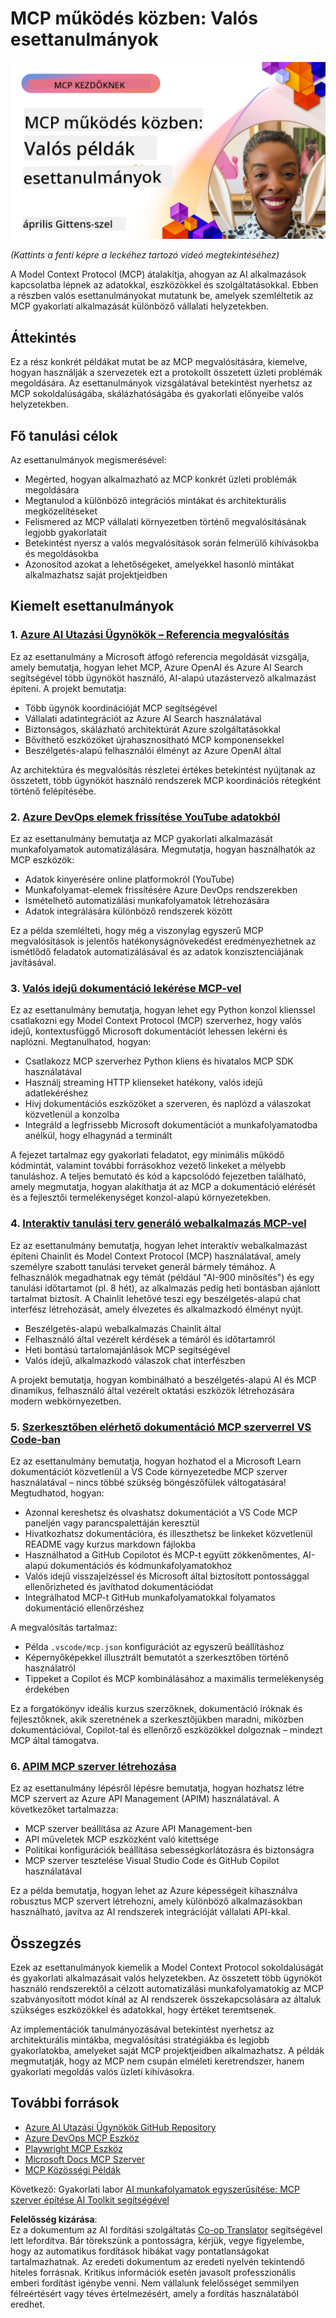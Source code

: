 <!--
CO_OP_TRANSLATOR_METADATA:
{
  "original_hash": "61a160248efabe92b09d7b08293d17db",
  "translation_date": "2025-08-18T14:18:38+00:00",
  "source_file": "09-CaseStudy/README.md",
  "language_code": "hu"
}
-->
# MCP működés közben: Valós esettanulmányok

[![MCP működés közben: Valós esettanulmányok](../../../translated_images/10.3262cc80b4de5071fde8ba74c5c5d6738a0a9f398dcc0423f0210f632e2238b8.hu.png)](https://youtu.be/IxshWb2Az5w)

_(Kattints a fenti képre a leckéhez tartozó videó megtekintéséhez)_

A Model Context Protocol (MCP) átalakítja, ahogyan az AI alkalmazások kapcsolatba lépnek az adatokkal, eszközökkel és szolgáltatásokkal. Ebben a részben valós esettanulmányokat mutatunk be, amelyek szemléltetik az MCP gyakorlati alkalmazását különböző vállalati helyzetekben.

## Áttekintés

Ez a rész konkrét példákat mutat be az MCP megvalósítására, kiemelve, hogyan használják a szervezetek ezt a protokollt összetett üzleti problémák megoldására. Az esettanulmányok vizsgálatával betekintést nyerhetsz az MCP sokoldalúságába, skálázhatóságába és gyakorlati előnyeibe valós helyzetekben.

## Fő tanulási célok

Az esettanulmányok megismerésével:

- Megérted, hogyan alkalmazható az MCP konkrét üzleti problémák megoldására
- Megtanulod a különböző integrációs mintákat és architekturális megközelítéseket
- Felismered az MCP vállalati környezetben történő megvalósításának legjobb gyakorlatait
- Betekintést nyersz a valós megvalósítások során felmerülő kihívásokba és megoldásokba
- Azonosítod azokat a lehetőségeket, amelyekkel hasonló mintákat alkalmazhatsz saját projektjeidben

## Kiemelt esettanulmányok

### 1. [Azure AI Utazási Ügynökök – Referencia megvalósítás](./travelagentsample.md)

Ez az esettanulmány a Microsoft átfogó referencia megoldását vizsgálja, amely bemutatja, hogyan lehet MCP, Azure OpenAI és Azure AI Search segítségével több ügynököt használó, AI-alapú utazástervező alkalmazást építeni. A projekt bemutatja:

- Több ügynök koordinációját MCP segítségével
- Vállalati adatintegrációt az Azure AI Search használatával
- Biztonságos, skálázható architektúrát Azure szolgáltatásokkal
- Bővíthető eszközöket újrahasznosítható MCP komponensekkel
- Beszélgetés-alapú felhasználói élményt az Azure OpenAI által

Az architektúra és megvalósítás részletei értékes betekintést nyújtanak az összetett, több ügynököt használó rendszerek MCP koordinációs rétegként történő felépítésébe.

### 2. [Azure DevOps elemek frissítése YouTube adatokból](./UpdateADOItemsFromYT.md)

Ez az esettanulmány bemutatja az MCP gyakorlati alkalmazását munkafolyamatok automatizálására. Megmutatja, hogyan használhatók az MCP eszközök:

- Adatok kinyerésére online platformokról (YouTube)
- Munkafolyamat-elemek frissítésére Azure DevOps rendszerekben
- Ismételhető automatizálási munkafolyamatok létrehozására
- Adatok integrálására különböző rendszerek között

Ez a példa szemlélteti, hogy még a viszonylag egyszerű MCP megvalósítások is jelentős hatékonyságnövekedést eredményezhetnek az ismétlődő feladatok automatizálásával és az adatok konzisztenciájának javításával.

### 3. [Valós idejű dokumentáció lekérése MCP-vel](./docs-mcp/README.md)

Ez az esettanulmány bemutatja, hogyan lehet egy Python konzol klienssel csatlakozni egy Model Context Protocol (MCP) szerverhez, hogy valós idejű, kontextusfüggő Microsoft dokumentációt lehessen lekérni és naplózni. Megtanulhatod, hogyan:

- Csatlakozz MCP szerverhez Python kliens és hivatalos MCP SDK használatával
- Használj streaming HTTP klienseket hatékony, valós idejű adatlekéréshez
- Hívj dokumentációs eszközöket a szerveren, és naplózd a válaszokat közvetlenül a konzolba
- Integráld a legfrissebb Microsoft dokumentációt a munkafolyamatodba anélkül, hogy elhagynád a terminált

A fejezet tartalmaz egy gyakorlati feladatot, egy minimális működő kódmintát, valamint további forrásokhoz vezető linkeket a mélyebb tanuláshoz. A teljes bemutató és kód a kapcsolódó fejezetben található, amely megmutatja, hogyan alakíthatja át az MCP a dokumentáció elérését és a fejlesztői termelékenységet konzol-alapú környezetekben.

### 4. [Interaktív tanulási terv generáló webalkalmazás MCP-vel](./docs-mcp/README.md)

Ez az esettanulmány bemutatja, hogyan lehet interaktív webalkalmazást építeni Chainlit és Model Context Protocol (MCP) használatával, amely személyre szabott tanulási terveket generál bármely témához. A felhasználók megadhatnak egy témát (például "AI-900 minősítés") és egy tanulási időtartamot (pl. 8 hét), az alkalmazás pedig heti bontásban ajánlott tartalmat biztosít. A Chainlit lehetővé teszi egy beszélgetés-alapú chat interfész létrehozását, amely élvezetes és alkalmazkodó élményt nyújt.

- Beszélgetés-alapú webalkalmazás Chainlit által
- Felhasználó által vezérelt kérdések a témáról és időtartamról
- Heti bontású tartalomajánlások MCP segítségével
- Valós idejű, alkalmazkodó válaszok chat interfészben

A projekt bemutatja, hogyan kombinálható a beszélgetés-alapú AI és MCP dinamikus, felhasználó által vezérelt oktatási eszközök létrehozására modern webkörnyezetben.

### 5. [Szerkesztőben elérhető dokumentáció MCP szerverrel VS Code-ban](./docs-mcp/README.md)

Ez az esettanulmány bemutatja, hogyan hozhatod el a Microsoft Learn dokumentációt közvetlenül a VS Code környezetedbe MCP szerver használatával – nincs többé szükség böngészőfülek váltogatására! Megtudhatod, hogyan:

- Azonnal kereshetsz és olvashatsz dokumentációt a VS Code MCP paneljén vagy parancspalettáján keresztül
- Hivatkozhatsz dokumentációra, és illeszthetsz be linkeket közvetlenül README vagy kurzus markdown fájlokba
- Használhatod a GitHub Copilotot és MCP-t együtt zökkenőmentes, AI-alapú dokumentációs és kódmunkafolyamatokhoz
- Valós idejű visszajelzéssel és Microsoft által biztosított pontossággal ellenőrizheted és javíthatod dokumentációdat
- Integrálhatod MCP-t GitHub munkafolyamatokkal folyamatos dokumentáció ellenőrzéshez

A megvalósítás tartalmaz:

- Példa `.vscode/mcp.json` konfigurációt az egyszerű beállításhoz
- Képernyőképekkel illusztrált bemutatót a szerkesztőben történő használatról
- Tippeket a Copilot és MCP kombinálásához a maximális termelékenység érdekében

Ez a forgatókönyv ideális kurzus szerzőknek, dokumentáció íróknak és fejlesztőknek, akik szeretnének a szerkesztőjükben maradni, miközben dokumentációval, Copilot-tal és ellenőrző eszközökkel dolgoznak – mindezt MCP által támogatva.

### 6. [APIM MCP szerver létrehozása](./apimsample.md)

Ez az esettanulmány lépésről lépésre bemutatja, hogyan hozhatsz létre MCP szervert az Azure API Management (APIM) használatával. A következőket tartalmazza:

- MCP szerver beállítása az Azure API Management-ben
- API műveletek MCP eszközként való kitettsége
- Politikai konfigurációk beállítása sebességkorlátozásra és biztonságra
- MCP szerver tesztelése Visual Studio Code és GitHub Copilot használatával

Ez a példa bemutatja, hogyan lehet az Azure képességeit kihasználva robusztus MCP szervert létrehozni, amely különböző alkalmazásokban használható, javítva az AI rendszerek integrációját vállalati API-kkal.

## Összegzés

Ezek az esettanulmányok kiemelik a Model Context Protocol sokoldalúságát és gyakorlati alkalmazásait valós helyzetekben. Az összetett több ügynököt használó rendszerektől a célzott automatizálási munkafolyamatokig az MCP szabványosított módot kínál az AI rendszerek összekapcsolására az általuk szükséges eszközökkel és adatokkal, hogy értéket teremtsenek.

Az implementációk tanulmányozásával betekintést nyerhetsz az architekturális mintákba, megvalósítási stratégiákba és legjobb gyakorlatokba, amelyeket saját MCP projektjeidben alkalmazhatsz. A példák megmutatják, hogy az MCP nem csupán elméleti keretrendszer, hanem gyakorlati megoldás valós üzleti kihívásokra.

## További források

- [Azure AI Utazási Ügynökök GitHub Repository](https://github.com/Azure-Samples/azure-ai-travel-agents)
- [Azure DevOps MCP Eszköz](https://github.com/microsoft/azure-devops-mcp)
- [Playwright MCP Eszköz](https://github.com/microsoft/playwright-mcp)
- [Microsoft Docs MCP Szerver](https://github.com/MicrosoftDocs/mcp)
- [MCP Közösségi Példák](https://github.com/microsoft/mcp)

Következő: Gyakorlati labor [AI munkafolyamatok egyszerűsítése: MCP szerver építése AI Toolkit segítségével](../10-StreamliningAIWorkflowsBuildingAnMCPServerWithAIToolkit/README.md)

**Felelősség kizárása**:  
Ez a dokumentum az AI fordítási szolgáltatás [Co-op Translator](https://github.com/Azure/co-op-translator) segítségével lett lefordítva. Bár törekszünk a pontosságra, kérjük, vegye figyelembe, hogy az automatikus fordítások hibákat vagy pontatlanságokat tartalmazhatnak. Az eredeti dokumentum az eredeti nyelvén tekintendő hiteles forrásnak. Kritikus információk esetén javasolt professzionális emberi fordítást igénybe venni. Nem vállalunk felelősséget semmilyen félreértésért vagy téves értelmezésért, amely a fordítás használatából eredhet.